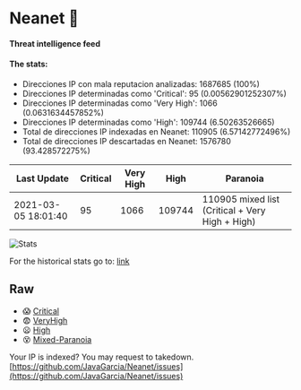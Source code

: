 # Neanet :hocho:
#### Threat intelligence feed
#### The stats:

- Direcciones IP con mala reputacion analizadas: 1687685 (100%)
- Direcciones IP determinadas como 'Critical':  95 (0.00562901252307%)
- Direcciones IP determinadas como 'Very High':  1066 (0.0631634457852%)
- Direcciones IP determinadas como 'High':  109744 (6.50263526665)
- Total de direcciones IP indexadas en Neanet:  110905 (6.57142772496%)
- Total de direcciones IP descartadas en Neanet:  1576780 (93.428572275%)

| Last Update | Critical | Very High | High | Paranoia |
| --- | --- | --- | --- | --- |
| 2021-03-05 18:01:40 | 95 | 1066 | 109744 | 110905 mixed list (Critical + Very High + High)|

![Stats](https://docs.google.com/spreadsheets/d/e/2PACX-1vSnaNMIXVabIpDJjufMlzH7poXnshF3mgd8Is1g9ytUEzVsP5my4Trn8f-xkoLLQ38xpL3HtmUexLo6/pubchart?oid=501124687&format=image)

For the historical stats go to: [link](/stats.csv)
## Raw
- :scream: [Critical](https://raw.githubusercontent.com/JavaGarcia/Neanet/master/blacklists/neanet_critical.txt)
- :fearful: [VeryHigh](https://raw.githubusercontent.com/JavaGarcia/Neanet/master/blacklists/neanet_veryHigh.txtt)
- :frowning: [High](https://raw.githubusercontent.com/JavaGarcia/Neanet/master/blacklists/neanet_high.txt)
- :dizzy_face: [Mixed-Paranoia](https://raw.githubusercontent.com/JavaGarcia/Neanet/master/blacklists/neanet_all.txt)


Your IP is indexed? You may request to takedown. [https://github.com/JavaGarcia/Neanet/issues](https://github.com/JavaGarcia/Neanet/issues)









































































































































































































































































































































































































































































































































































































































































































































































































































































































































































































































































































































































































































































































































































































































































































































































































































































































































































































































































































































































































































































































































































































































































































































































































































































































































































































































































































































































































































































































































































































































































































































































































































































































































































































































































































































































































































































































































































































































































































































































































































































































































































































































































































































































































































































































































































































































































































































































































































